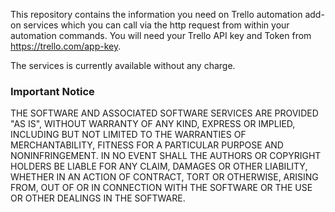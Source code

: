 This repository contains the information you need on Trello automation add-on services which you can call via the http request from within your automation commands. You will need your Trello API key and Token from https://trello.com/app-key.

The services is currently available without any charge.

### Important Notice

THE SOFTWARE AND ASSOCIATED SOFTWARE SERVICES ARE PROVIDED "AS IS", WITHOUT WARRANTY OF ANY KIND, EXPRESS OR IMPLIED, INCLUDING BUT NOT LIMITED TO THE WARRANTIES OF MERCHANTABILITY, FITNESS FOR A PARTICULAR PURPOSE AND NONINFRINGEMENT. IN NO EVENT SHALL THE AUTHORS OR COPYRIGHT HOLDERS BE LIABLE FOR ANY CLAIM, DAMAGES OR OTHER LIABILITY, WHETHER IN AN ACTION OF CONTRACT, TORT OR OTHERWISE, ARISING FROM, OUT OF OR IN CONNECTION WITH THE SOFTWARE OR THE USE OR OTHER DEALINGS IN THE SOFTWARE.
